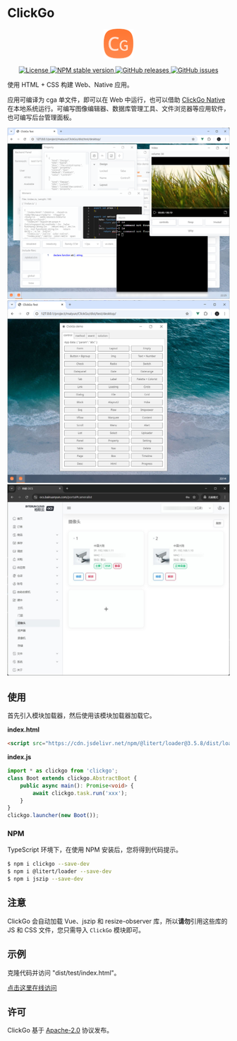 # ClickGo

<p align="center"><img src="../dist/icon.png" width="68" height="68" alt="ClickGo"></p>
<p align="center">
    <a href="https://github.com/maiyun/clickgo/blob/master/LICENSE">
        <img alt="License" src="https://img.shields.io/github/license/maiyun/clickgo?color=blue" />
    </a>
    <a href="https://www.npmjs.com/package/clickgo">
        <img alt="NPM stable version" src="https://img.shields.io/npm/v/clickgo?color=brightgreen&logo=npm" />
    </a>
    <a href="https://github.com/maiyun/clickgo/releases">
        <img alt="GitHub releases" src="https://img.shields.io/github/v/release/maiyun/clickgo?color=brightgreen&logo=github" />
    </a>
    <a href="https://github.com/maiyun/clickgo/issues">
        <img alt="GitHub issues" src="https://img.shields.io/github/issues/maiyun/clickgo?color=blue&logo=github" />
    </a>
</p>

使用 HTML + CSS 构建 Web、Native 应用。

应用可编译为 cga 单文件，即可以在 Web 中运行，也可以借助 [ClickGo Native](https://github.com/maiyun/clickgo-native) 在本地系统运行。可编写图像编辑器、数据库管理工具、文件浏览器等应用软件，也可编写后台管理面板。

<p align="center">
    <img src="./pic3.jpg" alt="ClickGo">
    <img src="./pic.jpg" alt="ClickGo">
    <img src="./pic2.jpg" alt="ClickGo">
</p>

## 使用

首先引入模块加载器，然后使用该模块加载器加载它。

**index.html**

```html
<script src="https://cdn.jsdelivr.net/npm/@litert/loader@3.5.8/dist/loader.min.js?path=index&npm={'clickgo':'3.16.25'}"></script>
```

**index.js**

```typescript
import * as clickgo from 'clickgo';
class Boot extends clickgo.AbstractBoot {
    public async main(): Promise<void> {
        await clickgo.task.run('xxx');
    }
}
clickgo.launcher(new Boot());
```

### NPM

TypeScript 环境下，在使用 NPM 安装后，您将得到代码提示。

```sh
$ npm i clickgo --save-dev
$ npm i @litert/loader --save-dev
$ npm i jszip --save-dev
```

## 注意

ClickGo 会自动加载 Vue、jszip 和 resize-observer 库，所以**请勿**引用这些库的 JS 和 CSS 文件，您只需导入 `ClickGo` 模块即可。

## 示例

克隆代码并访问 "dist/test/index.html"。

[点击这里在线访问](https://maiyun.github.io/clickgo/dist/test/)

## 许可

ClickGo 基于 [Apache-2.0](./LICENSE) 协议发布。